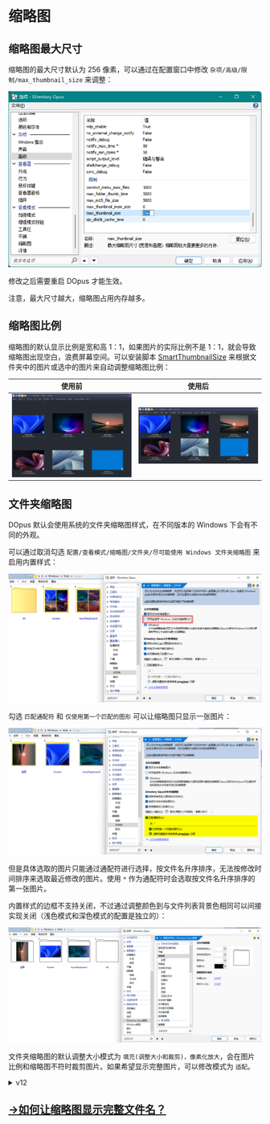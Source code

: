 # 缩略图
## 缩略图最大尺寸
缩略图的最大尺寸默认为 256 像素，可以通过在配置窗口中修改 `杂项/高级/限制/max_thumbnail_size` 来调整：

![](images/缩略图/最大尺寸.png)

修改之后需要重启 DOpus 才能生效。

注意，最大尺寸越大，缩略图占用内存越多。

## 缩略图比例
缩略图的默认显示比例是宽和高 1：1，如果图片的实际比例不是 1：1，就会导致缩略图出现空白，浪费屏幕空间。可以安装脚本 [SmartThumbnailSize](https://github.com/Chaoses-Ib/IbDOpusScripts/blob/main/README.zh-Hans.md#:~:text=%E8%84%9A%E6%9C%AC%E5%AF%B9%E8%B1%A1%E4%BF%A1%E6%81%AF%E3%80%82-,SmartThumbnailSize,-%E6%A0%B9%E6%8D%AE%E6%96%87%E4%BB%B6%E5%A4%B9) 来根据文件夹中的图片或选中的图片来自动调整缩略图比例：

使用前 | 使用后
--- | ---
![](https://github.com/Chaoses-Ib/IbDOpusScripts/blob/9f6ac321b31d21bb20ed46b678f7d5f722865fb1/Scripts/SmartThumbnailSize/images/before.png?raw=true) | ![](https://github.com/Chaoses-Ib/IbDOpusScripts/blob/9f6ac321b31d21bb20ed46b678f7d5f722865fb1/Scripts/SmartThumbnailSize/images/after.png?raw=true)

## 文件夹缩略图
DOpus 默认会使用系统的文件夹缩略图样式，在不同版本的 Windows 下会有不同的外观。

可以通过取消勾选 `配置/查看模式/缩略图/文件夹/尽可能使用 Windows 文件夹缩略图` 来启用内置样式：

![](images/缩略图/文件夹.png)

勾选 `匹配通配符` 和 `仅使用第一个匹配的图形` 可以让缩略图只显示一张图片：

![](images/缩略图/文件夹-单张图片.png)

但是具体选取的图片只能通过通配符进行选择，按文件名升序排序，无法按修改时间排序来选取最近修改的图片。使用 `*` 作为通配符时会选取按文件名升序排序的第一张图片。

内置样式的边框不支持关闭，不过通过调整颜色到与文件列表背景色相同可以间接实现关闭（浅色模式和深色模式的配置是独立的）：

![](images/缩略图/文件夹-颜色.png)

文件夹缩略图的默认调整大小模式为 `填充(调整大小和裁剪)，像素化放大`，会在图片比例和缩略图不符时裁剪图片。如果希望显示完整图片，可以修改模式为 `适配`。

<details><summary>v12</summary>

可以通过取消勾选 `配置/查看模式/缩略图/调整文件夹缩略图设置/在可能的情况下使用系统缩略图` 来启用内置样式：

![](images/缩略图/v12/文件夹缩略图样式-内置.png)

`根据文件夹内的图片生成缩略图` 和 `显示文件夹外框` 这两项配置只会对内置样式生效。

勾选 `单张图片` 可以让缩略图只显示一张图片：

![](images/缩略图/v12/文件夹缩略图样式-单张图片.png)

</details>

## [→如何让缩略图显示完整文件名？](README.md#如何让缩略图图标和平铺视图显示完整文件名)